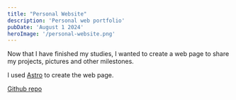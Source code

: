 ```yaml
---
title: "Personal Website"
description: 'Personal web portfolio'
pubDate: 'August 1 2024'
heroImage: '/personal-website.png'
---
```

Now that I have finished my studies, I wanted to create a web page to share my projects, pictures and other milestones.

I used [Astro](https://astro.build/) to create the web page.

[Github repo](https://github.com/LauraHPG/Portfolio)
